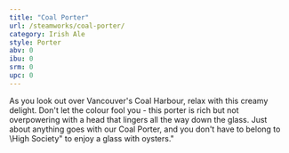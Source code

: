 ```yaml
---
title: "Coal Porter"
url: /steamworks/coal-porter/
category: Irish Ale
style: Porter
abv: 0
ibu: 0
srm: 0
upc: 0
---
```

As you look out over Vancouver's Coal Harbour, relax with this creamy delight. Don't let the colour fool you - this porter is rich but not overpowering with a head that lingers all the way down the glass. Just about anything goes with our Coal Porter, and you don't have to belong to \High Society\" to enjoy a glass with oysters."
